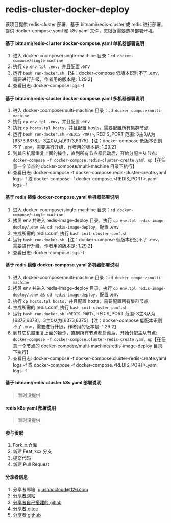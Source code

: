 # redis-cluster-docker-deploy
该项目提供 redis-cluster 部署，基于 bitnami/redis-cluster 或 redis 进行部署，提供 docker-compose.yaml 和 k8s yaml 文件，您根据需要选择部署环境。


#### 基于 bitnami/redis-cluster docker-compose.yaml 单机器部署说明
1.  进入 docker-coompose/single-machine 目录：`cd docker-compose/single-machine`
2.  执行 `cp env.tpl .env`，并且配置 .env
3.  运行 `bash run-docker.sh` 【注：docker-compose 低版本识别不了 .env，需要进行升级，作者用的版本是: 1.29.2】
4.  查看日志: docker-compose logs -f

#### 基于 bitnami/redis-cluster docker-compose.yaml 多机器部署说明
1.  进入 docker-coompose/multi-machine 目录：`cd docker-compose/multi-machine`
2.  执行 `cp env.tpl .env`，并且配置 .env
3.  执行 `cp hosts.tpl hosts`，并且配置 hosts，需要配置所有集群节点
4.  运行 `bash run-docker.sh <REDIS_PORT>`, REDIS_PORT 范围: 3主3从为[6373,6378]，3主0从为[6373,6375] 【注：docker-compose 低版本识别不了 .env，需要进行升级，作者用的版本是: 1.29.2】
5.  到其它机器重复上面的操作，直到所有节点都启动后，开始分配主从节点: `docker-compose -f docker-compose.redis-cluster-create.yaml up`【在任意一个节点的 docker-compose/multi-machine 目录下执行】
6.  查看日志: docker-compose -f docker-compose.redis-cluster-create.yaml logs -f 或 docker-compose -f docker-compose.<REDIS_PORT>.yaml logs -f

#### 基于 redis 镜像 docker-compose.yaml 单机器部署说明
1.  进入 docker-coompose/single-machine 目录：`cd docker-compose/single-machine`
2.  拷贝 env 并进入 redis-image-deploy 目录，执行 `cp env.tpl redis-image-deploy/.env && cd redis-image-deploy`，配置 .env
3.  生成所需的 redis.conf, 执行 `bash init-cluster-conf.sh`
4.  运行 `bash run-docker.sh` 【注：docker-compose 低版本识别不了 .env，需要进行升级，作者用的版本是: 1.29.2】
5.  查看日志: docker-compose logs -f

#### 基于 redis 镜像 docker-compose.yaml 多机器部署说明
1.  进入 docker-coompose/multi-machine 目录：`cd docker-compose/multi-machine`
2.  拷贝 env 并进入 redis-image-deploy 目录，执行 `cp env.tpl redis-image-deploy/.env && cd redis-image-deploy`，配置 .env
3.  执行 `cp hosts.tpl hosts`，并且配置 hosts，需要配置所有集群节点
4.  生成所需的 redis.conf, 执行 `bash init-cluster-conf.sh`
5.  运行 `bash run-docker.sh <REDIS_PORT>`, REDIS_PORT 范围: 3主3从为[6373,6378]，3主0从为[6373,6375] 【注：docker-compose 低版本识别不了 .env，需要进行升级，作者用的版本是: 1.29.2】
6.  到其它机器重复上面的操作，直到所有节点都启动后，开始分配主从节点: `docker-compose -f docker-compose.cluster-redis-create.yaml up`【在任意一个节点的 docker-compose/multi-machine/redis-image-deploy 目录下执行】
7.  查看日志: docker-compose -f docker-compose.cluster-redis-create.yaml logs -f 或 docker-compose -f docker-compose.<REDIS_PORT>.yaml logs -f

#### 基于 bitnami/redis-cluster k8s yaml 部署说明
> 暂时没提供


#### redis k8s yaml 部署说明
> 暂时没提供


#### 参与贡献

1.  Fork 本仓库
2.  新建 Feat_xxx 分支
3.  提交代码
4.  新建 Pull Request


#### 分享者信息

1. 分享者邮箱: qiushaocloud@126.com
2. [分享者网站](https://www.qiushaocloud.top)
3. [分享者自己搭建的 gitlab](https://gitlab.qiushaocloud.top/qiushaocloud) 
3. [分享者 gitee](https://gitee.com/qiushaocloud/dashboard/projects) 
3. [分享者 github](https://github.com/qiushaocloud?tab=repositories) 